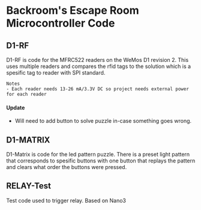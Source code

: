 # Backroom's Escape Room Microcontroller Code

## D1-RF

D1-RF is code for the MFRC522 readers on the WeMos D1 revision 2. This uses multiple readers and compares the rfid tags to the solution which is a spesific tag to reader with SPI standard.

```
Notes
- Each reader needs 13-26 mA/3.3V DC so project needs external power for each reader

```

#### Update
- Will need to add button to solve puzzle in-case something goes wrong.


## D1-MATRIX

D1-Matrix is code for the led pattern puzzle. There is a preset light pattern that corresponds to spesific buttons with one button that replays the pattern and clears what order the buttons were pressed.


## RELAY-Test
Test code used to trigger relay. Based on Nano3

